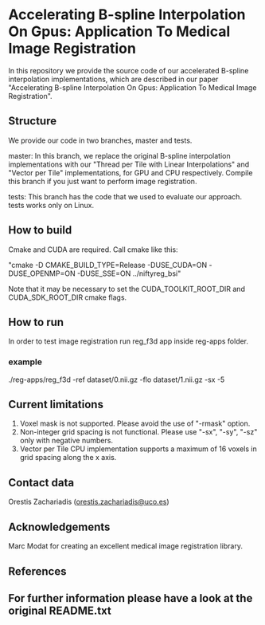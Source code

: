 # Accelerating B-spline Interpolation On Gpus: Application To Medical Image Registration
In this repository we provide the source code of our accelerated B-spline interpolation implementations, which are described in our paper "Accelerating B-spline Interpolation On Gpus: Application To Medical Image Registration".

## Structure
We provide our code in two branches, master and tests.

master: In this branch, we replace the original B-spline interpolation implementations with our "Thread per Tile with Linear Interpolations" and "Vector per Tile" implementations, for GPU and CPU respectively. Compile this branch if you just want to perform image registration.

tests: This branch has the code that we used to evaluate our approach. tests works only on Linux.

## How to build
Cmake and CUDA are required. Call cmake like this:

"cmake -D CMAKE_BUILD_TYPE=Release -DUSE_CUDA=ON -DUSE_OPENMP=ON -DUSE_SSE=ON ../niftyreg_bsi"

Note that it may be necessary to set the CUDA_TOOLKIT_ROOT_DIR and CUDA_SDK_ROOT_DIR cmake flags.

## How to run
In order to test image registration run reg_f3d app inside reg-apps folder.

### example
./reg-apps/reg_f3d -ref dataset/0.nii.gz -flo dataset/1.nii.gz -sx -5

## Current limitations
1. Voxel mask is not supported. Please avoid the use of "-rmask" option.
2. Non-integer grid spacing is not functional. Please use "-sx", "-sy", "-sz" only with negative numbers.
3. Vector per Tile CPU implementation supports a maximum of 16 voxels in grid spacing along the x axis.

## Contact data
Orestis Zachariadis (orestis.zachariadis@uco.es)

## Acknowledgements
Marc Modat for creating an excellent medical image registration library.

## References
<Placeholder for citing the paper and the research data>

## For further information please have a look at the original README.txt
